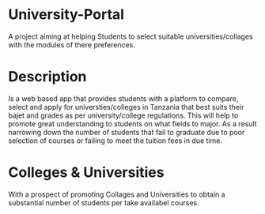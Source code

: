 # University-Portal
A project aiming at helping Students to select suitable universities/collages with the modules of there preferences.

# Description
Is a web based app that provides students with a platform to compare, select and apply for universties/colleges in Tanzania that best suits their bajet and grades as per university/college regulations.
This will help to promote great understanding to students on what fields to major. As a result narrowing down the number of students that fail to graduate due to poor selection of courses or failing to meet the tuition fees in due time.

# Colleges & Universities
With a prospect of promoting Collages and Universities to obtain a substantial number of students per take availabel courses.

